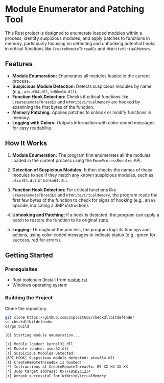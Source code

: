 # Module Enumerator and Patching Tool

This Rust project is designed to enumerate loaded modules within a process, identify suspicious modules, and apply patches to functions in memory, particularly focusing on detecting and unhooking potential hooks in critical functions like `CreateRemoteThreadEx` and `NtWriteVirtualMemory`.

## Features

- **Module Enumeration:** Enumerates all modules loaded in the current process.
- **Suspicious Module Detection:** Detects suspicious modules by name (e.g., `atcuf64.dll`, `bdhkm64.dll`).
- **Function Hook Detection:** Checks if critical functions like `CreateRemoteThreadEx` and `NtWriteVirtualMemory` are hooked by examining the first bytes of the function.
- **Memory Patching:** Applies patches to unhook or modify functions in memory.
- **Logging with Colors:** Outputs information with color-coded messages for easy readability.

## How It Works

1. **Module Enumeration:** The program first enumerates all the modules loaded in the current process using the `EnumProcessModules` API.

2. **Detection of Suspicious Modules:** It then checks the names of these modules to see if they match any known suspicious modules, such as `atcuf64.dll` or `bdhkm64.dll`.

3. **Function Hook Detection:** For critical functions like `CreateRemoteThreadEx` and `NtWriteVirtualMemory`, the program reads the first few bytes of the function to check for signs of hooking (e.g., an `E9` opcode, indicating a JMP instruction).

4. **Unhooking and Patching:** If a hook is detected, the program can apply a patch to restore the function to its original state.

5. **Logging:** Throughout the process, the program logs its findings and actions, using color-coded messages to indicate status (e.g., green for success, red for errors).

## Getting Started

### Prerequisites

- Rust toolchain (Install from [rustup.rs](https://rustup.rs/))
- Windows operating system

### Building the Project

Clone the repository:

```bash
git clone https://github.com/3xploit666/checkdllbitdefender
cd checkdllbitdefender
cargo build
```



```bash
[0] Starting module enumeration...

[+] Module loaded: kernel32.dll
[+] Module loaded: user32.dll
[!] Suspicious Modules Detected:
[API HOOK] Suspicious module detected: atcuf64.dll
[!] CreateRemoteThreadEx is hooked!
[*] Instructions at CreateRemoteThreadEx: E9 XX XX XX XX
[*] Jump target address: 0x7FFD5D2C1234
[+] Unhook successful for NtWriteVirtualMemory.
```
